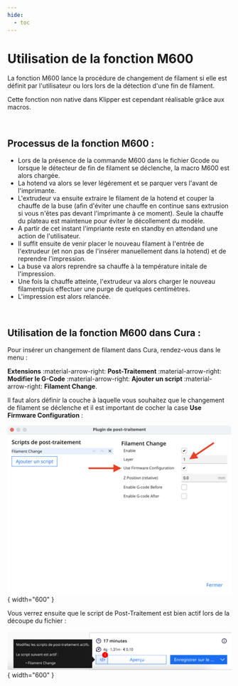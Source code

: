 ```yaml
---
hide:
  - toc
---
```


# Utilisation de la fonction M600

La fonction M600 lance la procédure de changement de filament si elle est définit par l'utilisateur ou lors lors de la détection d'une fin de filament.
<br />

Cette fonction non native dans Klipper est cependant réalisable grâce aux macros.

<br />

## Processus de la fonction M600 :

  - Lors de la présence de la commande M600 dans le fichier Gcode ou lorsque le détecteur de fin de filament se déclenche, la macro M600 est alors chargée.
  - La hotend va alors se lever légérement et se parquer vers l'avant de l'imprimante.
  - L'extrudeur va ensuite extraire le filament de la hotend et couper la chauffe de la buse (afin d'éviter une chauffe en continue sans extrusion si vous n'êtes pas devant l'imprimante à ce moment). Seule la chauffe du plateau est maintenue pour éviter le décollement du modèle.
  - A partir de cet instant l'impriante reste en standby en attendand une action de l'utilisateur.
  - Il suffit ensuite de venir placer le nouveau filament à l'entrée de l'extrudeur (et non pas de l'insérer manuellement dans la hotend) et de reprendre l'impression.
  - La buse va alors reprendre sa chauffe à la température initale de l'impression.
  - Une fois la chauffe atteinte, l'extrudeur va alors charger le nouveau filamentpuis effectuer une purge de quelques centimètres.
  - L'impression est alors relancée.

<br />

## Utilisation de la fonction M600 dans Cura :

Pour insérer un changement de filament dans Cura, rendez-vous dans le menu :

**Extensions** :material-arrow-right: **Post-Traitement** :material-arrow-right: **Modifier le G-Code** :material-arrow-right: **Ajouter un script** :material-arrow-right: **Filament Change**.
<br />

Il faut alors définir la couche à laquelle vous souhaitez que le changement de filament se déclenche et il est important de cocher la case **Use Firmware Configuration** :

![M600](../assets/img/calibrations/m600-1.png){ width="600" }

Vous verrez ensuite que le script de Post-Traitement est bien actif lors de la découpe du fichier :

![M600](../assets/img/calibrations/m600-2.png){ width="600" }

<br />
